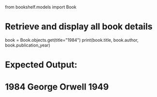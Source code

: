 from bookshelf.models import Book

# Retrieve and display all book details
book = Book.objects.get(title="1984")
print(book.title, book.author, book.publication_year)

# Expected Output:
# 1984 George Orwell 1949

